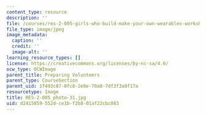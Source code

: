 ```yaml
---
content_type: resource
description: ''
file: /courses/res-2-005-girls-who-build-make-your-own-wearables-workshop-spring-2015/d2415059552dce1bf2b801af22cbc083_RES-2-005_photo-31.jpg
file_type: image/jpeg
image_metadata:
  caption: ''
  credit: ''
  image-alt: ''
learning_resource_types: []
license: https://creativecommons.org/licenses/by-nc-sa/4.0/
ocw_type: OCWImage
parent_title: Preparing Volunteers
parent_type: CourseSection
parent_uid: 1f493c87-0fc8-2e0e-70a8-7df3f3a9f17a
resourcetype: Image
title: RES-2-005_photo-31.jpg
uid: d2415059-552d-ce1b-f2b8-01af22cbc083
---
```

